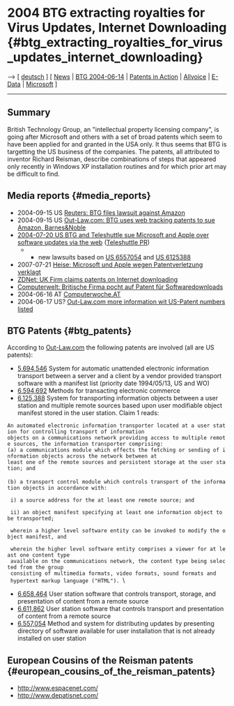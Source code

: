 # 2004 BTG extracting royalties for Virus Updates, Internet Downloading {#btg_extracting_royalties_for_virus_updates_internet_downloading}

\--\> \[ [ deutsch](SwxaiBtgDe "wikilink") \] \[ [
News](SwpatcninoEn "wikilink") \| [ BTG
2004-06-14](Btg040614En "wikilink") \| [ Patents in
Action](SwpikxraniEn "wikilink") \| [
Allvoice](SwxaiAllvoiceEn "wikilink") \| [
E-Data](SwxaiEdataEn "wikilink") \| [
Microsoft](SwpatmicrosoftEn "wikilink") \]

------------------------------------------------------------------------

## Summary

British Technology Group, an \"intellectual property licensing
company\", is going after Microsoft and others with a set of broad
patents which seem to have been applied for and granted in the USA only.
It thus seems that BTG is targetting the US business of the companies.
The patents, all attributed to inventor Richard Reisman, describe
combinations of steps that appeared only recently in Windows XP
installation routines and for which prior art may be difficult to find.

## Media reports {#media_reports}

-   2004-09-15 US [Reuters: BTG files lawsuit against
    Amazon](http://www.reuters.co.uk/newsPackageArticle.jhtml?type=businessNews&storyID=583601&section=finance "wikilink")
-   2004-09-15 US [Out-Law.com: BTG uses web tracking patents to sue
    Amazon,
    Barnes&Noble](http://www.out-law.com/php/page.php?page_id=webtrackingpatents1095249223&area=news "wikilink")
-   [2004-07-20 US BTG and Teleshuttle sue Microsoft and Apple over
    software updates via the
    web](http://biz.yahoo.com/rc/040720/tech_btg_lawsuit_1.html "wikilink")
    ([Teleshuttle
    PR](http://www.btgplc.com/news/20072004MicrosoftApple.html "wikilink"))
    -   -   new lawsuits based on [US
            6557054](http://patft.uspto.gov/netacgi/nph-Parser?Sect1=PTO1&Sect2=HITOFF&d=PALL&p=1&u=/netahtml/srchnum.htm&r=1&f=G&l=50&s1=6,557,054.WKU.&OS=PN/6,557,054&RS=PN/6,557,054 "wikilink")
            and [US
            6125388](http://patft.uspto.gov/netacgi/nph-Parser?Sect1=PTO1&Sect2=HITOFF&d=PALL&p=1&u=/netahtml/srchnum.htm&r=1&f=G&l=50&s1=6,125,388.WKU.&OS=PN/6,125,388&RS=PN/6,125,388 "wikilink")
-   2007-07-21 [Heise: Microsoft und Apple wegen Patentverletzung
    verklagt](http://www.heise.de/newsticker/meldung/49263 "wikilink")
-   [ZDNet: UK Firm claims patents on Internet
    downloading](http://news.zdnet.co.uk/business/0,39020645,39157640,00.htm "wikilink")
-   [Computerwelt: Britische Firma pocht auf Patent für
    Softwaredownloads](http://www.computerwelt.at/detailArticle.asp?a=83425&n=6 "wikilink")
-   2004-06-16 AT
    [Computerwoche.AT](http://www.computerwelt.at/detailArticle.asp?a=83425&n=6 "wikilink")
-   2004-06-17 US? [Out-Law.com more information wit US-Patent numbers
    listed](http://www.out-law.com/php/page.php?page_id=1087319985&area=news "wikilink")

## BTG Patents {#btg_patents}

According to
[Out-Law.com](http://www.out-law.com/php/page.php?page_id=1087319985&area=news "wikilink")
the following patents are involved (all are US patents):

-   [5,694,546](http://patft.uspto.gov/netacgi/nph-Parser?Sect1=PTO1&Sect2=HITOFF&d=PALL&p=1&u=/netahtml/srchnum.htm&r=1&f=G&l=50&s1=5,694,546.WKU.&OS=PN/5,694,546&RS=PN/5,694,546 "wikilink")
    System for automatic unattended electronic information transport
    between a server and a client by a vendor provided transport
    software with a manifest list (priority date 1994/05/13, US and WO)
-   [6,594,692](http://patft.uspto.gov/netacgi/nph-Parser?Sect1=PTO1&Sect2=HITOFF&d=PALL&p=1&u=/netahtml/srchnum.htm&r=1&f=G&l=50&s1=6,594,692.WKU.&OS=PN/6,594,692&RS=PN/6,594,692 "wikilink")
    Methods for transacting electronic commerce
-   [6,125,388](http://patft.uspto.gov/netacgi/nph-Parser?Sect1=PTO1&Sect2=HITOFF&d=PALL&p=1&u=/netahtml/srchnum.htm&r=1&f=G&l=50&s1=6,125,388.WKU.&OS=PN/6,125,388&RS=PN/6,125,388 "wikilink")
    System for transporting information objects between a user station
    and multiple remote sources based upon user modifiable object
    manifest stored in the user station. Claim 1 reads:

`An automated electronic information transporter located at a user station for controlling transport of information `\
`objects on a communications network providing access to multiple remote sources, the information transporter comprising: `\
`(a) a communications module which effects the fetching or sending of information objects across the network between at`\
`least one of the remote sources and persistent storage at the user station; and `\
\
`(b) a transport control module which controls transport of the information objects in accordance with: `

` i) a source address for the at least one remote source; and `

` ii) an object manifest specifying at least one information object to be transported; `

` wherein a higher level software entity can be invoked to modify the object manifest, and `

` wherein the higher level software entity comprises a viewer for at least one content type `\
` available on the communications network, the content type being selected from the group `\
` consisting of multimedia formats, video formats, sound formats and `\
` hypertext markup language ("HTML"). `\

-   [6,658,464](http://patft.uspto.gov/netacgi/nph-Parser?Sect1=PTO1&Sect2=HITOFF&d=PALL&p=1&u=/netahtml/srchnum.htm&r=1&f=G&l=50&s1=6,658,464.WKU.&OS=PN/6,658,464&RS=PN/6,658,464 "wikilink")
    User station software that controls transport, storage, and
    presentation of content from a remote source
-   [6,611,862](http://patft.uspto.gov/netacgi/nph-Parser?Sect1=PTO1&Sect2=HITOFF&d=PALL&p=1&u=/netahtml/srchnum.htm&r=1&f=G&l=50&s1=6,611,862.WKU.&OS=PN/6,611,862&RS=PN/6,611,862 "wikilink")
    User station software that controls transport and presentation of
    content from a remote source
-   [6,557,054](http://patft.uspto.gov/netacgi/nph-Parser?Sect1=PTO1&Sect2=HITOFF&d=PALL&p=1&u=/netahtml/srchnum.htm&r=1&f=G&l=50&s1=6,557,054.WKU.&OS=PN/6,557,054&RS=PN/6,557,054 "wikilink")
    Method and system for distributing updates by presenting directory
    of software available for user installation that is not already
    installed on user station

## European Cousins of the Reisman patents {#european_cousins_of_the_reisman_patents}

-   <http://www.espacenet.com/>
-   <http://www.depatisnet.com/>
